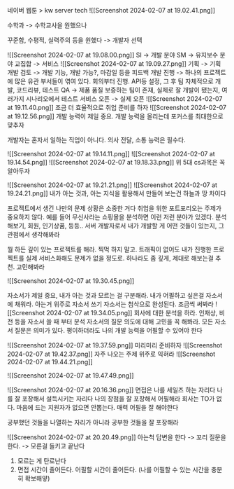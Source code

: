 
네이버 웹툰 > kw server tech
![[Screenshot 2024-02-07 at 19.02.41.png]]

수학과 -> 수학교사을 원했으나

꾸준함, 수평적, 실력주의 등을 원했다 -> 개발자 선택

![[Screenshot 2024-02-07 at 19.08.00.png]]
SI -> 개발 분야
SM -> 유지보수 분야
교집합 -> 서비스
![[Screenshot 2024-02-07 at 19.09.27.png]]
기획 ->  기획 
개발 검토 -> 개발 기능, 개발 가능?, 마감일 등을 피드백
개발 진행 -> 하나의 프로젝트에 많은 유관 부서들이 엮여 있다. 회의부터 진행. API등 설정, 그 후 팀 자체적으로 개발, 코드리뷰, 테스트
QA -> 제품 품질 보증하는 팀이 존재, 실제로 잘 개발이 됐는지, 여러가지 시나리오에서 테스트
서비스 오픈 -> 실제 오픈
![[Screenshot 2024-02-07 at 19.11.40.png]]
조금 더 효율적으로 취업 준비를 하자
![[Screenshot 2024-02-07 at 19.12.56.png]]
개발 능력이 제일 중요. 개발 능력을 올리는데 포커스를 최대한으로 맞추자

개발자는 혼자서 일하는 직업이 아니다.
의사 전달, 소통 능력은 필수다.


![[Screenshot 2024-02-07 at 19.14.11.png]]
![[Screenshot 2024-02-07 at 19.14.54.png]]
![[Screenshot 2024-02-07 at 19.18.33.png]]
위 5대 cs과목은 꼭 알아두자

![[Screenshot 2024-02-07 at 19.21.21.png]]
![[Screenshot 2024-02-07 at 19.24.21.png]]
내가 아는 것과, 아는 지식을 활용해서 만들어 보는건 하늘과 땅 차이다

프로젝트에서 생긴 나만의 문제 상황은 소중한 거다
취업을 위한 포트포리오는 주제가 중요하지 않다. 
예를 들어 무신사라는 쇼핑몰을 분석하면 이런 저런 분야가 있겠다. 분석해보기, 회원, 인기상품, 등등.. 서버 개발자로서 내가 개발할 게 어떤 것들이 있는지, 그 관점에서 생각해봐라

뭘 하든 깊이 있는 프로젝트를 해라. 찍먹 하지 말고. 
트래픽이 없어도 내가 진행한 프로젝트를 실제 서비스화해도 문제가 없을 정도로. 하나라도 좀 깊게, 제대로 해보는걸 추천. 고민해봐라



![[Screenshot 2024-02-07 at 19.30.45.png]]

자소서가 제일 중요, 내가 아는 것과 모르는 걸 구분해라. 
내가 어필하고 싶은걸 자소서에 채워라. 아는거 위주로 자소서 쓰기
자소서는 첨삭으로 완성된다. 조금씩 써봐라
![[Screenshot 2024-02-07 at 19.34.05.png]]
회사에 대한 분석을 하라. 인재상, 비전 등을 자소서 쓸 때 부터 분석
자소서의 질문 의도에 대해 고민을 꼭 해봐라. 모든 자소서 질문은 의미가 있다.
평이하더라도 나의 개발 능력을 어필할 수 있어야 한다

![[Screenshot 2024-02-07 at 19.37.59.png]]
미리미리 준비하자
![[Screenshot 2024-02-07 at 19.42.37.png]]
자주 나오는 주제 위주로 익혀라
![[Screenshot 2024-02-07 at 19.44.21.png]]

![[Screenshot 2024-02-07 at 19.47.49.png]]

![[Screenshot 2024-02-07 at 20.16.36.png]]
면접은 나를 세일즈 하는 자리다
나를 잘 포장해서 설득시키는 자리다
나의 장점을 잘 포장해서 어필해라
회사는 TO가 없다. 마음에 드는 지원자가 없으면 안뽑는다.
매력 어필을 잘 해야한다

공부했던 것들을 나열하는 자리가 아니라
공부한 것들을 잘 포장해라

![[Screenshot 2024-02-07 at 20.20.49.png]]
아는척 답변을 한다 -> 꼬리 질문을 한다. -> 모른걸 들키고 끝난다
1. 모르는 게 탄로난다
2. 면접 시간이 줄어든다. 어필할 시간이 줄어든다. (나를 어필할 수 있는 시간을 충분히 확보해얗)
